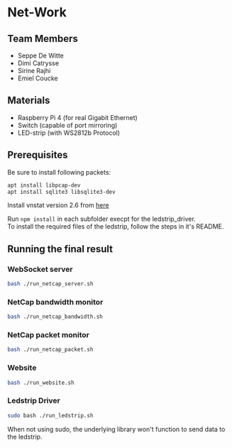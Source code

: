 # Net-Work

## Team Members

* Seppe De Witte
* Dimi Catrysse
* Sirine Rajhi
* Emiel Coucke

## Materials

* Raspberry Pi 4 (for real Gigabit Ethernet)
* Switch (capable of port mirroring)
* LED-strip (with WS2812b Protocol)

## Prerequisites

Be sure to install following packets:
```bash
apt install libpcap-dev
apt install sqlite3 libsqlite3-dev
```

Install vnstat version 2.6 from [here](https://github.com/vergoh/vnstat)

Run `npm install` in each subfolder execpt for the ledstrip_driver.  
To install the required files of the ledstrip, follow the steps in it's README.

## Running the final result

### WebSocket server

```bash
bash ./run_netcap_server.sh
```

### NetCap bandwidth monitor

```bash
bash ./run_netcap_bandwidth.sh
```

### NetCap packet monitor

```bash
bash ./run_netcap_packet.sh
```

### Website

```bash
bash ./run_website.sh
```

### Ledstrip Driver

```bash
sudo bash ./run_ledstrip.sh
```
When not using sudo, the underlying library won't function to send data to the ledstrip.
